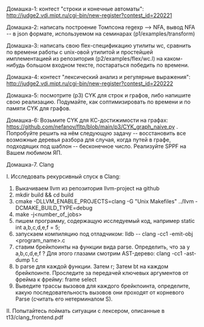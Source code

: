Домашка-1: контест "строки и конечные автоматы": http://judge2.vdi.mipt.ru/cgi-bin/new-register?contest_id=220221

Домашка-2: написать построение Томпсона regexp --> NFA, вывод NFA -- в json формате, используемом на семинарах (p1/examples/transform)

Домашка-3: написать свою flex-спецификацию утилиты wc, сравнить по времени работы с unix-овой утилитой и простейшей имплементацией из репозитория (p2/examples/flex/wc.l) на каком-нибудь большом входном тексте, постараться победить по времени.

Домашка-4: контест "лексический анализ и регулярные выражения": http://judge2.vdi.mipt.ru/cgi-bin/new-register?contest_id=220222

Домашка-5: посмотрите (p3) CYK для строк и графов, либо напишите свою реализацию. Подумайте, как соптимизировать по времени и по памяти  CYK для графов.

Домашка-6: Возьмите CYK для КС-достижимости на графах: https://github.com/nefanov/fltp/blob/main/p3/CYK_graph_naive.py . Попробуйте решить на нём следующую задачу -- восстановить все возможные деревья разбора для случая, когда путей в графе, подходящих под шаблон -- бесконечное число. Реализуйте SPPF на Вашем любимом ЯП.

Домашка-7. Clang

I. Исследовать рекурсивный спуск в Clang:

1) Выкачиваем llvm из репозитория llvm-project на github
2) mkdir build && cd build
3) cmake -DLLVM_ENABLE_PROJECTS=clang -G "Unix Makefiles" ../llvm -DCMAKE_BUILD_TYPE=debug 
4) make -j<number_of_jobs>
5) пишем программу, содержащую исследуемый код, например static int a,b,c,d,e,f = 5;
6) запускаем компиляцию под отладчиком: lldb -- clang -cc1 -emit-obj <program_name>.c
7) ставим брейкпоинты на функции вида parse<Something>. Определить, что за <Something> у a,b,c,d,e,f ? Для этого глазами смотрим AST-дерево: clang -cc1 -ast-dump 1.c
8) b parse<Something> для каждой функции. Затем r; Затем bt на каждом брейкпоинте. Проследите за передачей ключевых аргументов от фрейма к фрейму: frame select <NumOfFrame>
9) Выведите трассы вызовов для каждого брейкпоинта, определите, какую последовательность вызовов они проходят от корневого Parse (считать его нетерминалом S).
  
II. Попытайтесь поймать ситуации с лексером, описанные в t13/clang_frontend.pdf

